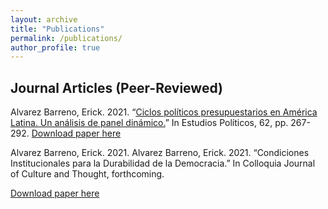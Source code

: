 ```yaml
---
layout: archive
title: "Publications"
permalink: /publications/
author_profile: true
---
```


Journal Articles (Peer-Reviewed)
---
Alvarez Barreno, Erick. 2021. “[Ciclos políticos presupuestarios en América Latina. Un análisis de panel dinámico.](https://revistas.udea.edu.co/index.php/estudiospoliticos/article/view/344333)” In Estudios Políticos, 62, pp. 267-292. 
[Download paper here](http://ealvarezb.github.io/files/paper2.pdf)

Alvarez Barreno, Erick. 2021. Alvarez Barreno, Erick. 2021. “Condiciones Institucionales para la Durabilidad de la
Democracia.” In Colloquia Journal of Culture and Thought, forthcoming.

[Download paper here](http://ealvarezb.github.io/files/paper1.pdf)
